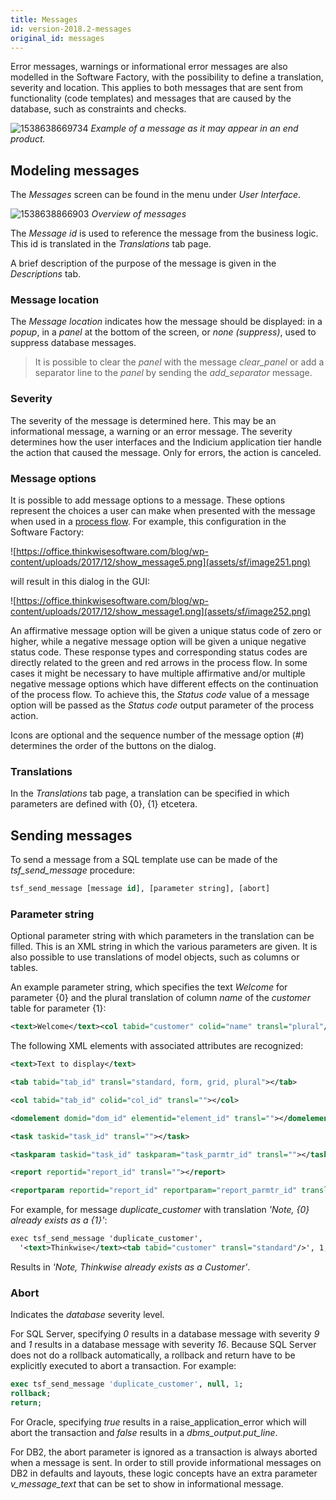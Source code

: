 ```yaml
---
title: Messages
id: version-2018.2-messages
original_id: messages
---
```


Error messages, warnings or informational error messages are also modelled in the Software Factory, with the possibility to define a translation, severity and location. This applies to both messages that are sent from functionality (code templates) and messages that are caused by the database, such as constraints and checks.

![1538638669734](assets/sf/1538638669734.png)
*Example of a message as it may appear in an end product.*

## Modeling messages

The *Messages* screen can be found in the menu under *User Interface*.

![1538638866903](assets/sf/1538638866903.png)
*Overview of messages*

The *Message id* is used to reference the message from the business logic. This id is translated in the *Translations* tab page.

A brief description of the purpose of the message is given in the *Descriptions* tab.

### Message location 

The *Message location* indicates how the message should be displayed: in a *popup*, in a *panel* at the bottom of the screen, or *none (suppress)*, used to suppress database messages.

> It is possible to clear the *panel* with the message *clear_panel* or add a separator line to the *panel* by sending the *add_separator* message.

### Severity

The severity of the message is determined here. This may be an informational message, a warning or an error message. The severity determines how the user interfaces and the Indicium application tier handle the action that caused the message. Only for errors, the action is canceled. 

### Message options

It is possible to add message options to a message. These options represent the choices a user can make when presented with the message when used in a [process flow](process_flows#show-message). For example, this configuration in the Software Factory:

![https://office.thinkwisesoftware.com/blog/wp-content/uploads/2017/12/show_message5.png](assets/sf/image251.png)

will result in this dialog in the GUI:

![https://office.thinkwisesoftware.com/blog/wp-content/uploads/2017/12/show_message1.png](assets/sf/image252.png)

An affirmative message option will be given a unique status code of zero or higher, while a negative message option will be given a unique negative status code. These response types and corresponding status codes are directly related to the green and red arrows in the process flow. In some cases it might be necessary to have multiple affirmative and/or multiple negative message options which have different effects on the continuation of the process flow. To achieve this, the *Status code* value of a message option will be passed as the *Status code* output parameter of the process action.

Icons are optional and the sequence number of the message option (\#) determines the order of the buttons on the dialog.

### Translations

In the *Translations* tab page, a translation can be specified in which parameters are defined with {0}, {1} etcetera.

## Sending messages

To send a message from a SQL template use can be made of the *tsf_send_message* procedure:

```sql
tsf_send_message [message id], [parameter string], [abort]
```

### Parameter string

Optional parameter string with which parameters in the translation can be filled. This is an XML string in which the various parameters are given. It is also possible to use translations of model objects, such as columns or tables.

An example parameter string, which specifies the text *Welcome* for parameter {0} and the plural translation of column *name* of the *customer* table for parameter {1}:

```xml
<text>Welcome</text><col tabid="customer" colid="name" transl="plural"/>
```

The following XML elements with associated attributes are recognized:

```xml
<text>Text to display</text>

<tab tabid="tab_id" transl="standard, form, grid, plural"></tab>

<col tabid="tab_id" colid="col_id" transl=""></col>

<domelement domid="dom_id" elementid="element_id" transl=""></domelement>

<task taskid="task_id" transl=""></task>

<taskparam taskid="task_id" taskparam="task_parmtr_id" transl=""></task>

<report reportid="report_id" transl=""></report>

<reportparam reportid="report_id" reportparam="report_parmtr_id" transl=""></report>
```



For example, for message *duplicate_customer* with translation *'Note, {0} already exists as a {1}'*:

```xml
exec tsf_send_message 'duplicate_customer', 
  '<text>Thinkwise</text><tab tabid="customer" transl="standard"/>', 1;
```

Results in *'Note, Thinkwise already exists as a Customer'*.

### Abort

Indicates the *database* severity level.

For SQL Server, specifying *0* results in a database message with severity *9* and *1* results in a database message with severity *16*. Because SQL Server does not do a rollback automatically, a rollback and return have to be explicitly executed to abort a transaction. For example:

```sql
exec tsf_send_message 'duplicate_customer', null, 1;
rollback;
return;
```

For Oracle, specifying *true* results in a raise_application_error which will abort the transaction and *false* results in a *dbms_output.put_line*.

For DB2, the abort parameter is ignored as a transaction is always aborted when a message is sent. In order to still provide informational messages on DB2 in defaults and layouts, these logic concepts have an extra parameter *v_message_text* that can be set to show in informational message.